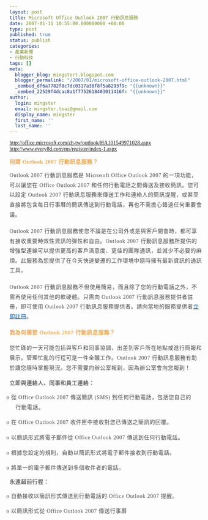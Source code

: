 ```yaml
---
layout: post
title: Microsoft Office Outlook 2007 行動訊息服務
date: 2007-01-11 10:55:00.000000000 +08:00
type: post
published: true
status: publish
categories:
- 產業新聞
- 行動科技
tags: []
meta:
  blogger_blog: mingstert.blogspot.com
  blogger_permalink: "/2007/01/microsoft-office-outlook-2007.html"
  _oembed_df6a7782f8c7dc0317a38f8f5a8293f9: "{{unknown}}"
  _oembed_22529f4dcac8a1f7752618403011416f: "{{unknown}}"
author:
  login: mingster
  email: mingster.tsai@gmail.com
  display_name: mingster
  first_name: ''
  last_name: ''
---
```

<div class="Section1">
<p class="MsoNormal"><span lang="EN-US"><a href="http://office.microsoft.com/zh-tw/outlook/HA101549971028.aspx"><span style="font-family:trebuchet ms;">http://office.microsoft.com/zh-tw/outlook/HA101549971028.aspx</span></a><br /><a href="http://www.every8d.com/ms/register/index-1.aspx"><span style="font-family:trebuchet ms;">http://www.every8d.com/ms/register/index-1.aspx</span></a></span></p>
<p class="MsoNormal"><span style="font-family:trebuchet ms;"><b><span style="letter-spacing:.6pt;color:#eea752;">何謂</span></b><b><span lang="EN-US" style="letter-spacing:.6pt;color:#eea752;"> Outlook 2007 </span></b><b><span style="letter-spacing:.6pt;color:#eea752;">行動訊息服務？</span></b><b><span lang="EN-US" style="letter-spacing:.6pt;color:#eea752;"></span></b></span></p>
<p class="MsoNormal" style="margin-bottom:13.5pt;margin-left:0;line-height:19.2pt;margin-right:0;"><span style="font-family:trebuchet ms;"><span lang="EN-US" style="letter-spacing:.6pt;color:#484848;">Outlook 2007 </span><span style="letter-spacing:.6pt;color:#484848;">行動訊息服務是</span><span lang="EN-US" style="letter-spacing:.6pt;color:#484848;"> Microsoft Office Outlook 2007 </span><span style="letter-spacing:.6pt;color:#484848;">的一項功能，可以讓您在</span><span lang="EN-US" style="letter-spacing:.6pt;color:#484848;"> Office Outlook 2007 </span><span style="letter-spacing:.6pt;color:#484848;">和任何行動電話之間傳送及接收簡訊。您可以設定</span><span lang="EN-US" style="letter-spacing:.6pt;color:#484848;"> Outlook 2007 </span><span style="letter-spacing:.6pt;color:#484848;">行動訊息服務來傳送工作和連絡人的簡訊提醒，或甚至直接將包含每日行事曆的簡訊傳送到行動電話，再也不需擔心錯過任何重要會議。</span><span style="letter-spacing:.6pt;color:#484848;"> <span lang="EN-US"></span></span></span></p>
<p class="MsoNormal" style="margin-bottom:13.5pt;margin-left:0;line-height:19.2pt;margin-right:0;"><span style="font-family:trebuchet ms;"><span lang="EN-US" style="letter-spacing:.6pt;color:#484848;">Outlook 2007 </span><span style="letter-spacing:.6pt;color:#484848;">行動訊息服務使您不論是在公司外或是與客戶開會時，都可享有接收重要時效性資訊的彈性和自由。</span><span lang="EN-US" style="letter-spacing:.6pt;color:#484848;">Outlook 2007 </span><span style="letter-spacing:.6pt;color:#484848;">行動訊息服務所提供的增強型連線可以提供更高的客戶滿意度、更佳的團隊通訊，並減少不必要的麻煩。此服務為您提供了在今天快速變遷的工作環境中隨時擁有最新資訊的通訊工具。</span><span lang="EN-US" style="letter-spacing:.6pt;color:#484848;"></span></span></p>
<p class="MsoNormal" style="margin-bottom:13.5pt;margin-left:0;line-height:19.2pt;margin-right:0;"><span style="font-family:trebuchet ms;"><span lang="EN-US" style="letter-spacing:.6pt;color:#484848;">Outlook 2007 </span><span style="letter-spacing:.6pt;color:#484848;">行動訊息服務不但使用簡易，而且除了您的行動電話之外，不需再使用任何其他的軟硬體。只需向</span><span lang="EN-US" style="letter-spacing:.6pt;color:#484848;"> Outlook 2007 </span><span style="letter-spacing:.6pt;color:#484848;">行動訊息服務提供者註冊，即可使用</span><span lang="EN-US" style="letter-spacing:.6pt;color:#484848;"> Outlook 2007 </span><span style="letter-spacing:.6pt;color:#484848;">行動訊息服務提供者。請向當地的服務提供者</span><span lang="EN-US" style="letter-spacing:.6pt;color:#484848;"><a href="http://office.microsoft.com/search/redir.aspx?AssetID=ES101650331028&amp;CTT=5&amp;Origin=HA101549971028"><span lang="EN-US" style="text-decoration:none;color:#0560a6;"><span lang="EN-US">立即註冊</span></span></a></span><span style="letter-spacing:.6pt;color:#484848;">。</span><span lang="EN-US" style="letter-spacing:.6pt;color:#484848;"></span></span></p>
<p class="MsoNormal" style="margin-bottom:11.25pt;margin-left:0;line-height:18pt;margin-right:0;"><span style="font-family:trebuchet ms;"><b><span style="letter-spacing:.6pt;color:#eea752;">我為何需要</span></b><b><span lang="EN-US" style="letter-spacing:.6pt;color:#eea752;"> Outlook 2007 </span></b><b><span style="letter-spacing:.6pt;color:#eea752;">行動訊息服務？</span></b><b><span lang="EN-US" style="letter-spacing:.6pt;color:#eea752;"></span></b></span></p>
<p class="MsoNormal" style="margin-bottom:13.5pt;margin-left:0;line-height:19.2pt;margin-right:0;"><span style="font-family:trebuchet ms;"><span style="letter-spacing:.6pt;color:#484848;">您忙碌的一天可能包括與客戶和同事協調、出差到客戶所在地點或進行簡報和展示。管理忙亂的行程可是一件全職工作。</span><span lang="EN-US" style="letter-spacing:.6pt;color:#484848;">Outlook 2007 </span><span style="letter-spacing:.6pt;color:#484848;">行動訊息服務有助於讓您隨時掌握現況。您不需要向辦公室報到，因為辦公室會向您報到！</span><span lang="EN-US" style="letter-spacing:.6pt;color:#484848;"></span></span></p>
<p class="MsoNormal" style="margin-bottom:6pt;margin-left:0;line-height:15pt;margin-right:0;"><b><span style="letter-spacing:.6pt;font-family:trebuchet ms;color:#666666;">立即與連絡人、同事和員工連絡：</span></b><b><span lang="EN-US" style="letter-spacing:.6pt;color:#666666;"></span></b></p>
<p class="MsoNormal" style="margin-bottom:6pt;margin-left:12pt;text-indent:-18pt;line-height:19.2pt;margin-right:12pt;"><span style="font-family:trebuchet ms;"><span lang="EN-US" style="letter-spacing:.6pt;color:#484848;"><span>o<span style="font:100% 'Times New Roman';"> </span></span></span><span style="letter-spacing:.6pt;color:#484848;">從</span><span lang="EN-US" style="letter-spacing:.6pt;color:#484848;"> Office Outlook 2007 </span><span style="letter-spacing:.6pt;color:#484848;">傳送簡訊</span><span lang="EN-US" style="letter-spacing:.6pt;color:#484848;"> (SMS) </span><span style="letter-spacing:.6pt;color:#484848;">到任何行動電話，包括您自己的行動電話。</span><span style="letter-spacing:.6pt;color:#484848;"> <span lang="EN-US"></span></span></span></p>
<p class="MsoNormal" style="margin-bottom:6pt;margin-left:12pt;text-indent:-18pt;line-height:19.2pt;margin-right:12pt;"><span style="font-family:trebuchet ms;"><span lang="EN-US" style="letter-spacing:.6pt;color:#484848;"><span>o<span style="font:100% 'Times New Roman';"> </span></span></span><span style="letter-spacing:.6pt;color:#484848;">在</span><span lang="EN-US" style="letter-spacing:.6pt;color:#484848;"> Office Outlook 2007 </span><span style="letter-spacing:.6pt;color:#484848;">收件匣中接收對您已傳送之簡訊的回覆。</span><span style="letter-spacing:.6pt;color:#484848;"> <span lang="EN-US"></span></span></span></p>
<p class="MsoNormal" style="margin-bottom:6pt;margin-left:12pt;text-indent:-18pt;line-height:19.2pt;margin-right:12pt;"><span style="font-family:trebuchet ms;"><span lang="EN-US" style="letter-spacing:.6pt;color:#484848;"><span>o<span style="font:100% 'Times New Roman';"> </span></span></span><span style="letter-spacing:.6pt;color:#484848;">以簡訊形式將電子郵件從</span><span lang="EN-US" style="letter-spacing:.6pt;color:#484848;"> Office Outlook 2007 </span><span style="letter-spacing:.6pt;color:#484848;">傳送到任何行動電話。</span><span style="letter-spacing:.6pt;color:#484848;"> <span lang="EN-US"></span></span></span></p>
<p class="MsoNormal" style="margin-bottom:6pt;margin-left:12pt;text-indent:-18pt;line-height:19.2pt;margin-right:12pt;"><span style="font-family:trebuchet ms;"><span lang="EN-US" style="letter-spacing:.6pt;color:#484848;"><span>o<span style="font:100% 'Times New Roman';"> </span></span></span><span style="letter-spacing:.6pt;color:#484848;">根據您設定的規則，自動以簡訊形式將電子郵件接收到行動電話。</span><span style="letter-spacing:.6pt;color:#484848;"> <span lang="EN-US"></span></span></span></p>
<p class="MsoNormal" style="margin-bottom:6pt;margin-left:12pt;text-indent:-18pt;line-height:19.2pt;margin-right:12pt;"><span style="font-family:trebuchet ms;"><span lang="EN-US" style="letter-spacing:.6pt;color:#484848;"><span>o<span style="font:100% 'Times New Roman';"> </span></span></span><span style="letter-spacing:.6pt;color:#484848;">將單一的電子郵件傳送到多個收件者的電話。</span><span style="letter-spacing:.6pt;color:#484848;"> <span lang="EN-US"></span></span></span></p>
<p class="MsoNormal" style="margin-bottom:6pt;margin-left:0;line-height:15pt;margin-right:0;"><b><span style="letter-spacing:.6pt;font-family:trebuchet ms;color:#666666;">永遠超前行程：</span></b><b><span lang="EN-US" style="letter-spacing:.6pt;color:#666666;"></span></b></p>
<p class="MsoNormal" style="margin-bottom:6pt;margin-left:12pt;text-indent:-18pt;line-height:19.2pt;margin-right:12pt;"><span style="font-family:trebuchet ms;"><span lang="EN-US" style="letter-spacing:.6pt;color:#484848;"><span>o<span style="font:100% 'Times New Roman';"> </span></span></span><span style="letter-spacing:.6pt;color:#484848;">自動接收以簡訊形式傳送到行動電話的</span><span lang="EN-US" style="letter-spacing:.6pt;color:#484848;"> Office Outlook 2007 </span><span style="letter-spacing:.6pt;color:#484848;">提醒。</span><span style="letter-spacing:.6pt;color:#484848;"> <span lang="EN-US"></span></span></span></p>
<p class="MsoNormal" style="margin-bottom:6pt;margin-left:12pt;text-indent:-18pt;line-height:19.2pt;margin-right:12pt;"><span style="font-family:trebuchet ms;"><span lang="EN-US" style="letter-spacing:.6pt;color:#484848;"><span>o<span style="font:100% 'Times New Roman';"> </span></span></span><span style="letter-spacing:.6pt;color:#484848;">以簡訊形式從</span><span lang="EN-US" style="letter-spacing:.6pt;color:#484848;"> Office Outlook 2007 </span><span style="letter-spacing:.6pt;color:#484848;">傳送行事曆</span><span lang="EN-US" style="letter-spacing:.6pt;color:#484848;"></span></span></p>
<p class="MsoNormal"><span lang="EN-US" style="font-family:trebuchet ms;"></span></p>
</div>
